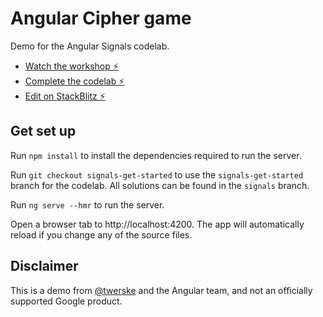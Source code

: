 # Angular Cipher game

Demo for the Angular Signals codelab.

- [Watch the workshop ⚡️](https://goo.gle/io23-signals-workshop)
- [Complete the codelab ⚡️](https://goo.gle/io23-signals-workshop)
- [Edit on StackBlitz ⚡️](https://stackblitz.com/edit/angular-io23)

## Get set up

Run `npm install` to install the dependencies required to run the server.

Run `git checkout signals-get-started` to use the `signals-get-started` branch for the codelab. All solutions can be found in the `signals` branch.

Run `ng serve --hmr` to run the server.

Open a browser tab to http://localhost:4200. The app will automatically reload if you change any of the source files.

## Disclaimer

This is a demo from [@twerske](https://twitter.com/twerske) and the Angular team, and not an officially supported Google product.
